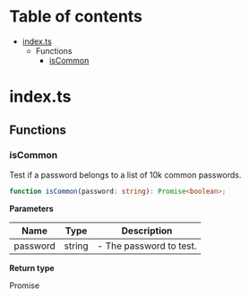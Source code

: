# Table of contents

* [index.ts][SourceFile-0]
    * Functions
        * [isCommon][FunctionDeclaration-0]

# index.ts

## Functions

### isCommon

Test if a password belongs to a list of 10k common passwords.

```typescript
function isCommon(password: string): Promise<boolean>;
```

**Parameters**

| Name     | Type   | Description             |
| -------- | ------ | ----------------------- |
| password | string | - The password to test. |

**Return type**

Promise<boolean>

[SourceFile-0]: index.md#indexts
[FunctionDeclaration-0]: index.md#iscommon